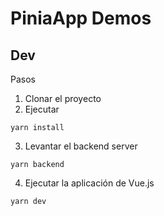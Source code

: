 # PiniaApp Demos

## Dev
Pasos

1. Clonar el proyecto
2. Ejecutar
```
yarn install
```

3. Levantar el backend server
```
yarn backend
```

4. Ejecutar la aplicación de Vue.js
```
yarn dev
```